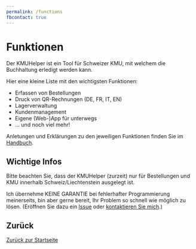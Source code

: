 ```yaml
---
permalink: /functions
fbcontact: true
---
```


# Funktionen

Der KMUHelper ist ein Tool für Schweizer KMU, mit welchem die Buchhaltung erledigt werden kann.

Hier eine kleine Liste mit den wichtigsten Funktionen:

-   Erfassen von Bestellungen
-   Druck von QR-Rechnungen (DE, FR, IT, EN)
-   Lagerverwaltung
-   Kundenmanagement
-   Eigene (Web-)App für unterwegs
-   ... und noch viel mehr!

Anletungen und Erklärungen zu den jeweiligen Funktionen finden Sie im [Handbuch](manual/).

## Wichtige Infos

Bitte beachten Sie, dass der KMUHelper (zurzeit) nur für Bestellungen und KMU innerhalb Schweiz/Liechtenstein ausgelegt ist.

Ich übernehme KEINE GARANTIE bei fehlerhafter Programmierung meinerseits, bin aber gerne bereit, Ihr Problem so schnell wie möglich zu lösen. (Eröffnen Sie dazu ein [Issue](<{{ site.github.repository_url }}/issues>) oder [kontaktieren Sie mich](<{{ site.kontakt_url }}>).)

## Zurück

[Zurück zur Startseite](./setup.md)
